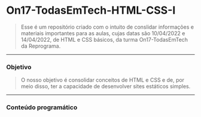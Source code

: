 # On17-TodasEmTech-HTML-CSS-I

> Esse é um repositório criado com o intuito de conslidar informações e materiais importantes para as aulas, cujas datas são 10/04/2022 e 14/04/2022, de HTML e CSS básicos, da turma On17-TodasEmTech da Reprograma.  

---

### Objetivo

> O nosso objetivo é consolidar conceitos de HTML e CSS e de, por meio disso, ter a capacidade de desenvolver sites estáticos simples.

---

### Conteúdo programático


